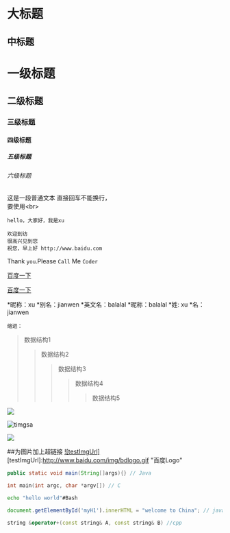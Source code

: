 大标题
===
中标题
------

# 一级标题

## 二级标题

### 三级标题

#### 四级标题

##### 五级标题

###### 六级标题

这是一段普通文本
直接回车不能换行，</br>
要使用\<br>

    hello，大家好，我是xu

    欢迎到访
    很高兴见到您
    祝您，早上好 http://www.baidu.com

Thank `you`.Please `Call` Me `Coder`

[百度一下](http://www.baidu.com)

[百度一下](http://www.baidu.com"悬停显示")

*昵称：xu
*别名：jianwen
*英文名：balalal
*昵称：balalal
  *姓: xu
    *名：jianwen

    缩进：
>数据结构1
>>数据结构2
>>>数据结构3
>>>>数据结构4
>>>>>数据结构5

![](https://timgsa.baidu.com/timg?image&quality=80&size=b9999_10000&sec=1505985431383&di=214276595ce703fae005993c5b908d61&imgtype=0&src=http%3A%2F%2Fp4.gexing.com%2FG1%2FM00%2F9C%2F83%2FrBACE1PeHKqieeVsAAB7iC1HB2Q756.jpg)

![timgsa](https://timgsa.baidu.com/timg?image&quality=80&size=b9999_10000&sec=1505985431383&di=214276595ce703fae005993c5b908d61&imgtype=0&src=http%3A%2F%2Fp4.gexing.com%2FG1%2FM00%2F9C%2F83%2FrBACE1PeHKqieeVsAAB7iC1HB2Q756.jpg"鼠标悬停效果")

![](https://github.com/JianwenXu/vue-project/GFM_img.png)

##为图片加上超链接
[![testImgUrl]](http://baidu.com)
[testImgUrl]:http://www.baidu.com/img/bdlogo.gif "百度Logo"

```Java
public static void main(String[]args){} // Java
```
```c
int main(int argc, char *argv[]) // C
```
```Bash
echo "hello world"#Bash
```
```javascript
document.getElementById('myH1').innerHTML = "welcome to China"; // javascript
```
```cpp
string &operator+(const string& A, const string& B) //cpp
```


